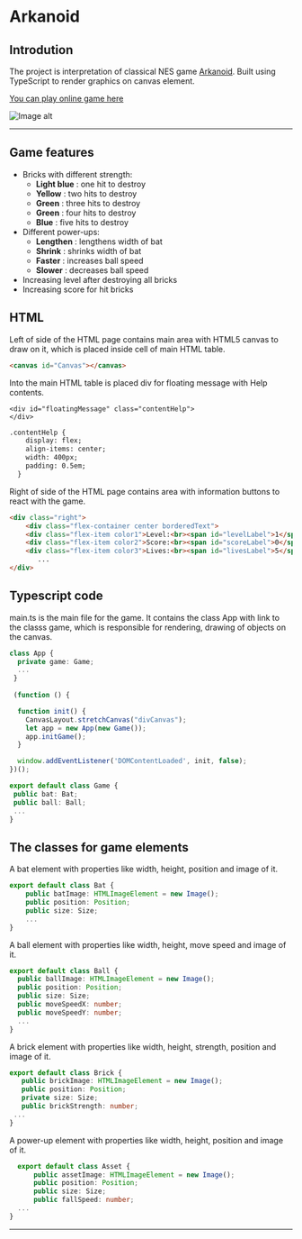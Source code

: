 # Arkanoid

    
## Introdution
The project is interpretation of classical NES game [Arkanoid](https://en.wikipedia.org/wiki/Arkanoid).
Built using TypeScript to render graphics on canvas element. 

[You can play online game here](https://en.wikipedia.org/wiki/Arkanoid)

![Image alt](https://github.com/YuryYuhno/TypeScript_Arkanoid/blob/main/Images/Main.png)
___

## Game features

- Bricks with different strength:
    - __Light blue__ : one hit to destroy
    - __Yellow__ : two hits to destroy
    - __Green__ : three hits to destroy
    - __Green__ : four hits to destroy
    - __Blue__ : five hits to destroy
- Different power-ups:
    - __Lengthen__ : lengthens width of bat
    - __Shrink__ : shrinks width of bat
    - __Faster__ : increases ball speed
    - __Slower__ : decreases ball speed
- Increasing level after destroying all bricks
- Increasing score for hit bricks
## HTML
Left of side of the HTML page contains main area with HTML5 canvas to draw on it, which is placed inside cell of main HTML table.

```HTML
<canvas id="Canvas"></canvas>
```
Into the main HTML table is placed div for floating message with Help contents.
```
<div id="floatingMessage" class="contentHelp">
</div>
```

```HTML
.contentHelp {
    display: flex;
    align-items: center;
    width: 400px;
    padding: 0.5em;
  }
 ```
 
Right of side of the HTML page contains area with information buttons to react with the game.
  
```HTML
<div class="right">
    <div class="flex-container center borderedText">
    <div class="flex-item color1">Level:<br><span id="levelLabel">1</span></div>
    <div class="flex-item color2">Score:<br><span id="scoreLabel">0</span></div>
    <div class="flex-item color3">Lives:<br><span id="livesLabel">5</span></div>
       ...       
</div>
 ```
 
## Typescript code

main.ts is the main file for the game. It contains the class App with link to the classs game, which is responsible for rendering, drawing of objects on the canvas.

```TypeScript
class App {
  private game: Game;
  ...
 }
 
 (function () {

  function init() {
    CanvasLayout.stretchCanvas("divCanvas");
    let app = new App(new Game());
    app.initGame();
  }

  window.addEventListener('DOMContentLoaded', init, false);
})();
 ```
 
 ```TypeScript
export default class Game {
  public bat: Bat;
  public ball: Ball;
  ...
 }
 ```
 ## The classes for game elements
 A bat element with properties like width, height, position and image of it.
 
  ```TypeScript
 export default class Bat {
      public batImage: HTMLImageElement = new Image();
      public position: Position;
      public size: Size;
      ...
  }
 ```
 A ball element with properties like width, height, move speed and image of it.
 
```TypeScript
export default class Ball {
  public ballImage: HTMLImageElement = new Image();
  public position: Position;
  public size: Size;
  public moveSpeedX: number;
  public moveSpeedY: number;
  ...
}
 ```
 
 A brick element with properties like width, height, strength, position and image of it.
 
 ```TypeScript
export default class Brick {
    public brickImage: HTMLImageElement = new Image();
    public position: Position;
    private size: Size;
    public brickStrength: number;
  ...
}
 ```
 
  A power-up element with properties like width, height, position and image of it.
  
```TypeScript
  export default class Asset {
      public assetImage: HTMLImageElement = new Image();
      public position: Position;
      public size: Size;
      public fallSpeed: number;
  ...
}

```
___
